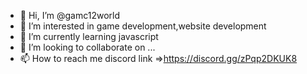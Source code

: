 - 👋 Hi, I’m @gamc12world
- 👀 I’m interested in game development,website development
- 🌱 I’m currently learning javascript
- 💞️ I’m looking to collaborate on ...
- 📫 How to reach me discord link  =>https://discord.gg/zPqp2DKUK8

